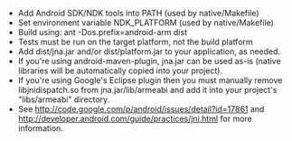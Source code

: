 * Add Android SDK/NDK tools into PATH (used by native/Makefile)
* Set environment variable NDK_PLATFORM (used by native/Makefile)
* Build using: ant -Dos.prefix=android-arm dist
* Tests must be run on the target platform, not the build platform
* Add dist/jna.jar and/or dist/platform.jar to your application, as needed.
* If you're using android-maven-plugin, jna.jar can be used as-is (native libraries will be automatically copied into your project).
* If you're using Google's Eclipse plugin then you must manually remove libjnidispatch.so from jna.jar/lib/armeabi and add it into your project's "libs/armeabi" directory.
* See http://code.google.com/p/android/issues/detail?id=17861 and http://developer.android.com/guide/practices/jni.html for more information.


